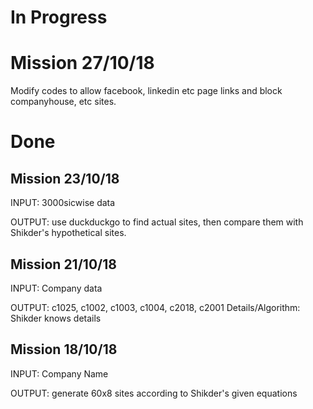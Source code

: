 # In Progress
# Mission 27/10/18
Modify codes to allow facebook, linkedin etc page links and block 
companyhouse, etc sites.
# Done
## Mission 23/10/18
 INPUT: 3000sicwise data

OUTPUT: use duckduckgo to find actual sites, then compare them with Shikder's
 hypothetical sites.

## Mission 21/10/18
INPUT: Company data

OUTPUT: c1025, c1002, c1003, c1004, c2018, c2001
Details/Algorithm: Shikder knows details 

## Mission 18/10/18
INPUT: Company Name

 OUTPUT: generate 60x8 sites according to Shikder's given equations
